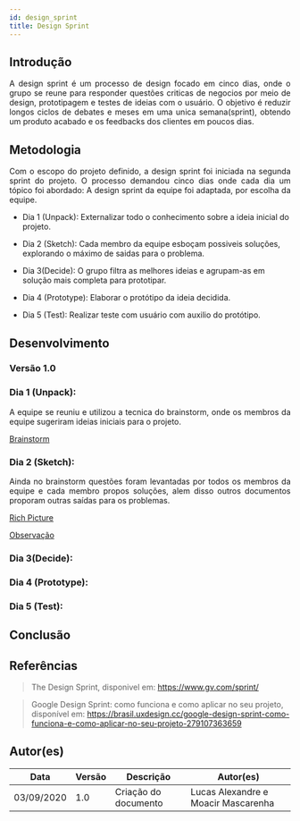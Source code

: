 ```yaml
---
id: design_sprint
title: Design Sprint
---
```


## Introdução
<p align = "justify">
A design sprint é um processo de design focado em cinco dias, onde o grupo se reune para responder questões criticas de negocios por meio de design, prototipagem e testes de ideias com o usuário. O objetivo é reduzir longos ciclos de debates e meses em uma unica semana(sprint), obtendo um produto acabado e os feedbacks dos clientes em poucos dias.
</p>


## Metodologia
<p align = "justify">
Com o escopo do projeto definido, a design sprint foi iniciada na segunda sprint do projeto. O processo demandou cinco dias onde cada dia um tópico foi abordado: A design sprint da equipe foi adaptada, por escolha da equipe.
</p>

- Dia 1 (Unpack): Externalizar todo o conhecimento sobre a ideia inicial do projeto.

- Dia 2 (Sketch): Cada membro da equipe esboçam possiveis soluções, explorando o máximo de saidas para o problema.

- Dia 3(Decide): O grupo filtra as melhores ideias e agrupam-as em solução mais completa para prototipar. 

- Dia 4 (Prototype): Elaborar o protótipo da ideia decidida.

- Dia 5 (Test): Realizar teste com usuário com auxilio do protótipo.

## Desenvolvimento

### Versão 1.0

### Dia 1 (Unpack):
<p align = "justify">
    A equipe se reuniu e utilizou a tecnica do brainstorm, onde os membros da equipe sugeriram ideias iniciais para o projeto. 
    
</p>

[Brainstorm](./Brainstorm.md)

### Dia 2 (Sketch):
<p align = "justify">
    Ainda no brainstorm questões foram levantadas por todos os membros da equipe e cada membro propos soluções, alem disso outros documentos proporam outras saídas para os problemas.
</p>

[Rich Picture](./rich_picture.md)

[Observação](./observacao.md)


### Dia 3(Decide):
<p align = "justify">
    
</p>

### Dia 4 (Prototype):
<p align = "justify">
 
</p>

###  Dia 5 (Test):
<p align = "justify">
 
</p>
 
## Conclusão
<p align = "justify">

</p>
 
## Referências

> The Design Sprint, disponivel em: https://www.gv.com/sprint/
 
> Google Design Sprint: como funciona e como aplicar no seu projeto, disponível em: https://brasil.uxdesign.cc/google-design-sprint-como-funciona-e-como-aplicar-no-seu-projeto-279107363659

## Autor(es)

| Data | Versão | Descrição | Autor(es) |
| -- | -- | -- | -- |
| 03/09/2020 | 1.0 | Criação do documento | Lucas Alexandre e Moacir Mascarenha | 